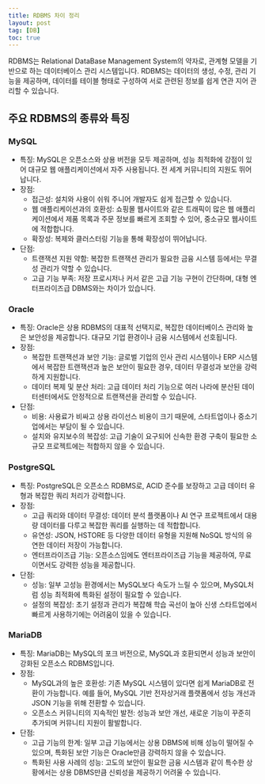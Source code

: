 ```yaml
---
title: RDBMS 차이 정리
layout: post
tag: [DB]
toc: true
---
```


RDBMS는 Relational DataBase Management System의 약자로, 관계형 모델을 기반으로 하는 데이터베이스 관리 시스템입니다. RDBMS는 데이터의 생성, 수정, 관리 기능을 제공하며, 데이터를 테이블 형태로 구성하여 서로 관련된 정보를 쉽게 연관 지어 관리할 수 있습니다. 

## 주요 RDBMS의 종류와 특징

### MySQL

- 특징: MySQL은 오픈소스와 상용 버전을 모두 제공하며, 성능 최적화에 강점이 있어 대규모 웹 애플리케이션에서 자주 사용됩니다. 전 세계 커뮤니티의 지원도 뛰어납니다.
- 장점:
    - 접근성: 설치와 사용이 쉬워 주니어 개발자도 쉽게 접근할 수 있습니다.
    - 웹 애플리케이션과의 호환성: 쇼핑몰 웹사이트와 같은 트래픽이 많은 웹 애플리케이션에서 제품 목록과 주문 정보를 빠르게 조회할 수 있어, 중소규모 웹사이트에 적합합니다.
    - 확장성: 복제와 클러스터링 기능을 통해 확장성이 뛰어납니다.
- 단점:
    - 트랜잭션 지원 약함: 복잡한 트랜잭션 관리가 필요한 금융 시스템 등에서는 무결성 관리가 약할 수 있습니다.
    - 고급 기능 부족: 저장 프로시저나 커서 같은 고급 기능 구현이 간단하며, 대형 엔터프라이즈급 DBMS와는 차이가 있습니다.

### Oracle
- 특징: Oracle은 상용 RDBMS의 대표적 선택지로, 복잡한 데이터베이스 관리와 높은 보안성을 제공합니다. 대규모 기업 환경이나 금융 시스템에서 선호됩니다.
- 장점:
    - 복잡한 트랜잭션과 보안 기능: 글로벌 기업의 인사 관리 시스템이나 ERP 시스템에서 복잡한 트랜잭션과 높은 보안이 필요한 경우, 데이터 무결성과 보안을 강력하게 지원합니다.
    - 데이터 복제 및 분산 처리: 고급 데이터 처리 기능으로 여러 나라에 분산된 데이터센터에서도 안정적으로 트랜잭션을 관리할 수 있습니다.
- 단점:
    - 비용: 사용료가 비싸고 상용 라이선스 비용이 크기 때문에, 스타트업이나 중소기업에서는 부담이 될 수 있습니다.
    - 설치와 유지보수의 복잡성: 고급 기술이 요구되어 신속한 환경 구축이 필요한 소규모 프로젝트에는 적합하지 않을 수 있습니다.

### PostgreSQL
- 특징: PostgreSQL은 오픈소스 RDBMS로, ACID 준수를 보장하고 고급 데이터 유형과 복잡한 쿼리 처리가 강력합니다.
- 장점:
    - 고급 쿼리와 데이터 무결성: 데이터 분석 플랫폼이나 AI 연구 프로젝트에서 대용량 데이터를 다루고 복잡한 쿼리를 실행하는 데 적합합니다.
    - 유연성: JSON, HSTORE 등 다양한 데이터 유형을 지원해 NoSQL 방식의 유연한 데이터 저장이 가능합니다.
    - 엔터프라이즈급 기능: 오픈소스임에도 엔터프라이즈급 기능을 제공하여, 무료이면서도 강력한 성능을 제공합니다.
- 단점:
    - 성능: 일부 고성능 환경에서는 MySQL보다 속도가 느릴 수 있으며, MySQL처럼 성능 최적화에 특화된 설정이 필요할 수 있습니다.
    - 설정의 복잡성: 초기 설정과 관리가 복잡해 학습 곡선이 높아 신생 스타트업에서 빠르게 사용하기에는 어려움이 있을 수 있습니다.

### MariaDB
- 특징: MariaDB는 MySQL의 포크 버전으로, MySQL과 호환되면서 성능과 보안이 강화된 오픈소스 RDBMS입니다.
- 장점:
    - MySQL과의 높은 호환성: 기존 MySQL 시스템이 있다면 쉽게 MariaDB로 전환이 가능합니다. 예를 들어, MySQL 기반 전자상거래 플랫폼에서 성능 개선과 JSON 기능을 위해 전환할 수 있습니다.
    - 오픈소스 커뮤니티의 지속적인 발전: 성능과 보안 개선, 새로운 기능이 꾸준히 추가되며 커뮤니티 지원이 활발합니다.
- 단점:
    - 고급 기능의 한계: 일부 고급 기능에서는 상용 DBMS에 비해 성능이 떨어질 수 있으며, 특화된 보안 기능은 Oracle만큼 강력하지 않을 수 있습니다.
    - 특화된 사용 사례의 성능: 고도의 보안이 필요한 금융 시스템과 같이 특수한 상황에서는 상용 DBMS만큼 신뢰성을 제공하기 어려울 수 있습니다.